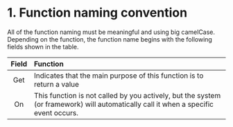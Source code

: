 # 1. Function naming convention
All of the function naming must be meaningful and using big camelCase.
Depending on the function, the function name begins with the following fields shown in the table.

|Field|Function|
|:------:|:------|
|Get|Indicates that the main purpose of this function is to return a value|
|On|This function is not called by you actively, but the system (or framework) will automatically call it when a specific event occurs.|